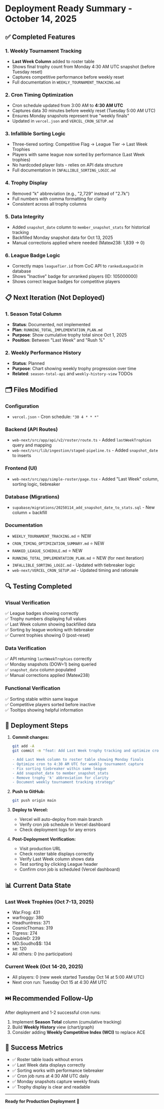 # Deployment Ready Summary - October 14, 2025

## ✅ Completed Features

### 1. Weekly Tournament Tracking
- **Last Week Column** added to roster table
- Shows final trophy count from Monday 4:30 AM UTC snapshot (before Tuesday reset)
- Captures competitive performance before weekly reset
- Full documentation in `WEEKLY_TOURNAMENT_TRACKING.md`

### 2. Cron Timing Optimization
- Cron schedule updated from 3:00 AM to **4:30 AM UTC**
- Captures data 30 minutes before weekly reset (Tuesday 5:00 AM UTC)
- Ensures Monday snapshots represent true "weekly finals"
- Updated in `vercel.json` and `VERCEL_CRON_SETUP.md`

### 3. Infallible Sorting Logic
- Three-tiered sorting: Competitive Flag → League Tier → Last Week Trophies
- Players with same league now sorted by performance (Last Week trophies)
- No hardcoded player lists - relies on API data structure
- Full documentation in `INFALLIBLE_SORTING_LOGIC.md`

### 4. Trophy Display
- Removed "k" abbreviation (e.g., "2,729" instead of "2.7k")
- Full numbers with comma formatting for clarity
- Consistent across all trophy columns

### 5. Data Integrity
- Added `snapshot_date` column to `member_snapshot_stats` for historical tracking
- Backfilled Monday snapshot data for Oct 13, 2025
- Manual corrections applied where needed (Mateи238: 1,839 → 0)

### 6. League Badge Logic
- Correctly maps `leagueTier.id` from CoC API to `rankedLeagueId` in database
- Shows "Inactive" badge for unranked players (ID: 105000000)
- Shows correct league badges for competitive players

## 📋 Next Iteration (Not Deployed)

### 1. Season Total Column
- **Status**: Documented, not implemented
- **Plan**: `RUNNING_TOTAL_IMPLEMENTATION_PLAN.md`
- **Purpose**: Show cumulative trophy total since Oct 1, 2025
- **Position**: Between "Last Week" and "Rush %"

### 2. Weekly Performance History
- **Status**: Planned
- **Purpose**: Chart showing weekly trophy progression over time
- **Related**: `season-total-api` and `weekly-history-view` TODOs

## 🗂️ Files Modified

### Configuration
- `vercel.json` - Cron schedule: `"30 4 * * *"`

### Backend (API Routes)
- `web-next/src/app/api/v2/roster/route.ts` - Added `lastWeekTrophies` query and mapping
- `web-next/src/lib/ingestion/staged-pipeline.ts` - Added `snapshot_date` to inserts

### Frontend (UI)
- `web-next/src/app/simple-roster/page.tsx` - Added "Last Week" column, sorting logic, tiebreaker

### Database (Migrations)
- `supabase/migrations/20250114_add_snapshot_date_to_stats.sql` - New column + backfill

### Documentation
- `WEEKLY_TOURNAMENT_TRACKING.md` ⭐ NEW
- `CRON_TIMING_OPTIMIZATION_SUMMARY.md` ⭐ NEW
- `RANKED_LEAGUE_SCHEDULE.md` ⭐ NEW
- `RUNNING_TOTAL_IMPLEMENTATION_PLAN.md` ⭐ NEW (for next iteration)
- `INFALLIBLE_SORTING_LOGIC.md` - Updated with tiebreaker logic
- `web-next/VERCEL_CRON_SETUP.md` - Updated timing and rationale

## 🔍 Testing Completed

### Visual Verification
✅ League badges showing correctly  
✅ Trophy numbers displaying full values  
✅ Last Week column showing backfilled data  
✅ Sorting by league working with tiebreaker  
✅ Current trophies showing 0 (post-reset)  

### Data Verification
✅ API returning `lastWeekTrophies` correctly  
✅ Monday snapshots (DOW=1) being queried  
✅ `snapshot_date` column populated  
✅ Manual corrections applied (Mateи238)  

### Functional Verification
✅ Sorting stable within same league  
✅ Competitive players sorted before inactive  
✅ Tooltips showing helpful information  

## 🚀 Deployment Steps

1. **Commit changes:**
   ```bash
   git add -A
   git commit -m "feat: Add Last Week trophy tracking and optimize cron timing
   
   - Add Last Week column to roster table showing Monday finals
   - Optimize cron to 4:30 AM UTC for weekly tournament capture
   - Fix sorting tiebreaker within same league
   - Add snapshot_date to member_snapshot_stats
   - Remove trophy 'k' abbreviation for clarity
   - Document weekly tournament tracking strategy"
   ```

2. **Push to GitHub:**
   ```bash
   git push origin main
   ```

3. **Deploy to Vercel:**
   - Vercel will auto-deploy from main branch
   - Verify cron job schedule in Vercel dashboard
   - Check deployment logs for any errors

4. **Post-Deployment Verification:**
   - Visit production URL
   - Check roster table displays correctly
   - Verify Last Week column shows data
   - Test sorting by clicking League header
   - Confirm cron job is scheduled (Vercel dashboard)

## 📊 Current Data State

### Last Week Trophies (Oct 7-13, 2025)
- War.Frog: 431
- warfroggy: 380
- Headhuntress: 371
- CosmicThomas: 319
- Tigress: 274
- DoubleD: 239
- MD.Soudho$$: 134
- se: 120
- All others: 0 (no participation)

### Current Week (Oct 14-20, 2025)
- All players: 0 (new week started Tuesday Oct 14 at 5:00 AM UTC)
- Next cron run: Tuesday Oct 15 at 4:30 AM UTC

## ⏭️ Recommended Follow-Up

After deployment and 1-2 successful cron runs:
1. Implement **Season Total** column (cumulative tracking)
2. Build **Weekly History** view (chart/graph)
3. Consider adding **Weekly Competitive Index (WCI)** to replace ACE

## 🎯 Success Metrics

- ✅ Roster table loads without errors
- ✅ Last Week data displays correctly
- ✅ Sorting works with performance tiebreaker
- ✅ Cron job runs at 4:30 AM UTC daily
- ✅ Monday snapshots capture weekly finals
- ✅ Trophy display is clear and readable

---

**Ready for Production Deployment** 🚀
